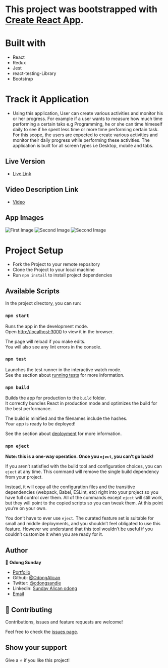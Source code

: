 # This project was bootstrapped with [Create React App](https://github.com/facebook/create-react-app).

# Built with

- React
- Redux
- Jest
- react-testing-Library
- Bootstrap

# Track it Application

- Using this application, User can create various activities and monitor his or her progress. For example if a user wants to measure how much time performing a certain taks e.g Programming, he or she can time himeself daily to see if he spent less time or more time performing certain task. For this scope, the users are expected to create various activities and monitor their daily progress while performing these activities. The application is built for all screen types i.e Desktop, mobile and tabs.


## Live Version 
- [Live Link](https://online-str-app.herokuapp.com/)

## Video Description Link
- [Video](https://www.loom.com/share/a1184b5f407145d29fb7535cfc586acd)

## App Images
![First Image](public/Dashboard.png)
![Second Image](public/CreateActivity.png)
![Second Image](public/measurements.png)

# Project Setup
- Fork the Project to your remote repository
- Clone the Project to your local machine
- Run `npm install` to install project dependencies

## Available Scripts

In the project directory, you can run:

### `npm start`

Runs the app in the development mode.<br />
Open [http://localhost:3000](http://localhost:3000) to view it in the browser.

The page will reload if you make edits.<br />
You will also see any lint errors in the console.

### `npm test`

Launches the test runner in the interactive watch mode.<br />
See the section about [running tests](https://facebook.github.io/create-react-app/docs/running-tests) for more information.

### `npm build`

Builds the app for production to the `build` folder.<br />
It correctly bundles React in production mode and optimizes the build for the best performance.

The build is minified and the filenames include the hashes.<br />
Your app is ready to be deployed!

See the section about [deployment](https://facebook.github.io/create-react-app/docs/deployment) for more information.

### `npm eject`

**Note: this is a one-way operation. Once you `eject`, you can’t go back!**

If you aren’t satisfied with the build tool and configuration choices, you can `eject` at any time. This command will remove the single build dependency from your project.

Instead, it will copy all the configuration files and the transitive dependencies (webpack, Babel, ESLint, etc) right into your project so you have full control over them. All of the commands except `eject` will still work, but they will point to the copied scripts so you can tweak them. At this point you’re on your own.

You don’t have to ever use `eject`. The curated feature set is suitable for small and middle deployments, and you shouldn’t feel obligated to use this feature. However we understand that this tool wouldn’t be useful if you couldn’t customize it when you are ready for it.

## Author

👤 **Odong Sunday**

- [Portfolio](https://odongsunday.netlify.app/)
- Github: [@OdongAlican](https://github.com/OdongAlican)
- Twitter: [@odongsandie](https://twitter.com/odongsandie)
- Linkedin: [Sunday Alican odong](https://www.linkedin.com/in/sunday-alican-odong/)
- [Email](mailto:sandieo.2020@gmail.com)


## 🤝 Contributing

Contributions, issues and feature requests are welcome!

Feel free to check the [issues page](https://github.com/OdongAlican/catalogue-of-recipes/issues).

## Show your support

Give a ⭐️ if you like this project!